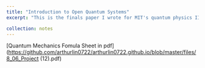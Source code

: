 ```yaml
---
title: "Introduction to Open Quantum Systems"
excerpt: "This is the finals paper I wrote for MIT's quantum physics III (8.06), in which I briefly summarized the formalism and applications of open quantum systems."

collection: notes
---
```


[Quantum Mechanics Fomula Sheet in pdf](https://github.com/arthurlin0722/arthurlin0722.github.io/blob/master/files/8_06_Project (12).pdf) 


